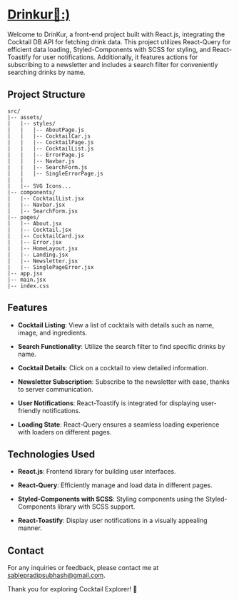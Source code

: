 # [Drinkur🥴:)](https://drinkur-pradip9193.vercel.app/)

Welcome to DrinKur, a front-end project built with React.js, integrating the Cocktail DB API for fetching drink data. This project utilizes React-Query for efficient data loading, Styled-Components with SCSS for styling, and React-Toastify for user notifications. Additionally, it features actions for subscribing to a newsletter and includes a search filter for conveniently searching drinks by name.

## Project Structure

```
src/
|-- assets/
|   |-- styles/
|   |   |-- AboutPage.js
|   |   |-- CocktailCar.js
|   |   |-- CocktailPage.js
|   |   |-- CocktailList.js
|   |   |-- ErrorPage.js
|   |   |-- Navbar.js
|   |   |-- SearchForm.js
|   |   |-- SingleErrorPage.js
|   |
|   |-- SVG Icons...
|-- components/
|   |-- CocktailList.jsx
|   |-- Navbar.jsx
|   |-- SearchForm.jsx
|-- pages/
|   |-- About.jsx
|   |-- Cocktail.jsx
|   |-- CocktailCard.jsx
|   |-- Error.jsx
|   |-- HomeLayout.jsx
|   |-- Landing.jsx
|   |-- Newsletter.jsx
|   |-- SinglePageError.jsx
|-- app.jsx
|-- main.jsx
|-- index.css
```

## Features

- **Cocktail Listing**: View a list of cocktails with details such as name, image, and ingredients.

- **Search Functionality**: Utilize the search filter to find specific drinks by name.

- **Cocktail Details**: Click on a cocktail to view detailed information.

- **Newsletter Subscription**: Subscribe to the newsletter with ease, thanks to server communication.

- **User Notifications**: React-Toastify is integrated for displaying user-friendly notifications.

- **Loading State**: React-Query ensures a seamless loading experience with loaders on different pages.

## Technologies Used

- **React.js**: Frontend library for building user interfaces.
- **React-Query**: Efficiently manage and load data in different pages.
- **Styled-Components with SCSS**: Styling components using the Styled-Components library with SCSS support.

- **React-Toastify**: Display user notifications in a visually appealing manner.

## Contact

For any inquiries or feedback, please contact me at [sablepradipsubhash@gmail.com](mailto:sablepradipsubhash@gmail.com).

Thank you for exploring Cocktail Explorer! 🍹
